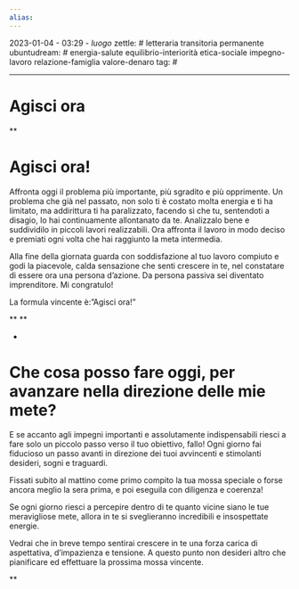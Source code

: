 ```yaml
---
alias: 
---
```

2023-01-04 - 03:29 - *luogo*
zettle: # letteraria transitoria permanente
ubuntudream: # energia-salute equilibrio-interiorità etica-sociale impegno-lavoro relazione-famiglia valore-denaro 
tag: #

---
# Agisci ora

**

# Agisci ora!

Affronta oggi il problema più importante, più sgradito e più opprimente. Un problema che già nel passato, non solo ti è costato molta energia e ti ha limitato, ma addirittura ti ha paralizzato, facendo sì che tu, sentendoti a disagio, lo hai continuamente allontanato da te. Analizzalo bene e suddividilo in piccoli lavori realizzabili. Ora affronta il lavoro in modo deciso e premiati ogni volta che hai raggiunto la meta intermedia.

Alla fine della giornata guarda con soddisfazione al tuo lavoro compiuto e godi la piacevole, calda sensazione che senti crescere in te, nel constatare di essere ora una persona d’azione. Da persona passiva sei diventato imprenditore. Mi congratulo!

La formula vincente è:”Agisci ora!”

  
**
**

-

# Che cosa posso fare oggi, per avanzare nella direzione delle mie mete?

E se accanto agli impegni importanti e assolutamente indispensabili riesci a fare solo un piccolo passo verso il tuo obiettivo, fallo! Ogni giorno fai fiducioso un passo avanti in direzione dei tuoi avvincenti e stimolanti desideri, sogni e traguardi.

Fissati subito al mattino come primo compito la tua mossa speciale o forse ancora meglio la sera prima, e poi eseguila con diligenza e coerenza!

Se ogni giorno riesci a percepire dentro di te quanto vicine siano le tue meravigliose mete, allora in te si sveglieranno incredibili e insospettate energie.

Vedrai che in breve tempo sentirai crescere in te una forza carica di aspettativa, d’impazienza e tensione. A questo punto non desideri altro che pianificare ed effettuare la prossima mossa vincente.

  
**